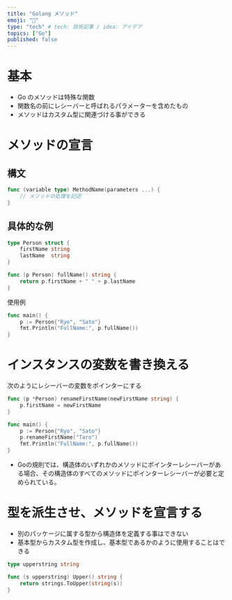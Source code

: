```yaml
---
title: "Golang メソッド"
emoji: "🙆"
type: "tech" # tech: 技術記事 / idea: アイデア
topics: ["Go"]
published: false
---
```


# 基本

- Go のメソッドは特殊な関数
- 関数名の前にレシーバーと呼ばれるパラメーターを含めたもの
- メソッドはカスタム型に関連づける事ができる

# メソッドの宣言

## 構文
```go
func (variable type) MethodName(parameters ...) {
    // メソッドの処理を記述
}
```

## 具体的な例

```go
type Person struct {
	firstName string
	lastName  string
}

func (p Person) fullName() string {
	return p.firstName + " " + p.lastName
}

```

使用例
```go
func main() {
	p := Person{"Ryo", "Sato"}
	fmt.Println("FullName:", p.fullName())
}
```


# インスタンスの変数を書き換える

次のようにレシーバーの変数をポインターにする
```go
func (p *Person) renameFirstName(newFirstName string) {
	p.firstName = newFirstName
}
```

```go
func main() {
	p := Person{"Ryo", "Sato"}
	p.renameFirstName("Taro")
	fmt.Println("FullName:", p.fullName())
}
```

- Goの規則では、構造体のいずれかのメソッドにポインターレシーバーがある場合、その構造体のすべてのメソッドにポインターレシーバーが必要と定められている。

# 型を派生させ、メソッドを宣言する
- 別のパッケージに属する型から構造体を定義する事はできない
- 基本型からカスタム型を作成し、基本型であるかのように使用することはできる

```go
type upperstring string

func (s upperstring) Upper() string {
    return strings.ToUpper(string(s))
}
```


